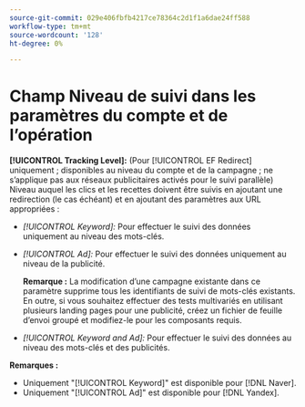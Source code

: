 ```yaml
---
source-git-commit: 029e406fbfb4217ce78364c2d1f1a6dae24ff588
workflow-type: tm+mt
source-wordcount: '128'
ht-degree: 0%

---
```

# Champ Niveau de suivi dans les paramètres du compte et de l’opération

**[!UICONTROL Tracking Level]:** (Pour [!UICONTROL EF Redirect] uniquement ; disponibles au niveau du compte et de la campagne ; ne s’applique pas aux réseaux publicitaires activés pour le suivi parallèle) Niveau auquel les clics et les recettes doivent être suivis en ajoutant une redirection (le cas échéant) et en ajoutant des paramètres aux URL appropriées :

* *[!UICONTROL Keyword]:* Pour effectuer le suivi des données uniquement au niveau des mots-clés.

* *[!UICONTROL Ad]:* Pour effectuer le suivi des données uniquement au niveau de la publicité.

   **Remarque :** La modification d’une campagne existante dans ce paramètre supprime tous les identifiants de suivi de mots-clés existants. En outre, si vous souhaitez effectuer des tests multivariés en utilisant plusieurs landing pages pour une publicité, créez un fichier de feuille d’envoi groupé et modifiez-le pour les composants requis.

* *[!UICONTROL Keyword and Ad]:* Pour effectuer le suivi des données au niveau des mots-clés et des publicités.

**Remarques :**

* Uniquement &quot;[!UICONTROL Keyword]&quot; est disponible pour [!DNL Naver].
* Uniquement &quot;[!UICONTROL Ad]&quot; est disponible pour [!DNL Yandex].
